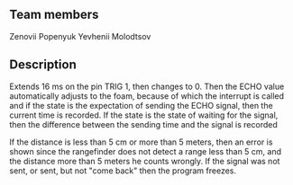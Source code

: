 ## Team members
Zenovii Popenyuk
Yevhenii Molodtsov

## Description
Extends 16 ms on the pin TRIG 1, then changes to 0. Then the ECHO value automatically adjusts to the foam, because of which
the interrupt is called and if the state is the expectation of sending the ECHO signal, then the current time is recorded.
If the state is the state of waiting for the signal, then the difference between the sending time and the signal is recorded

If the distance is less than 5 cm or more than 5 meters, then an error is shown since the rangefinder does not detect a range less than 5 cm, and the distance more than 5 meters he counts wrongly.
If the signal was not sent, or sent, but not "come back" then the program freezes.
